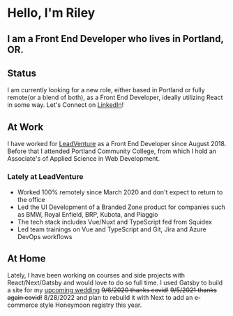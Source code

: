 # Hello, I'm Riley

## I am a Front End Developer who lives in Portland, OR.

## Status
 I am currently looking for a new role, either based in Portland or fully remote(or a blend of both), as a Front End Developer, ideally utilizing React in some way. Let's Connect on [LinkedIn](https://www.linkedin.com/in/riley-cravens/)!

 ## At Work
 I have worked for [LeadVenture](https://www.leadventure.com/) as a Front End Developer since August 2018. Before that I attended Portland Community College, from which I hold an Associate's of Applied Science in Web Development.
 ### Lately at LeadVenture
 + Worked 100% remotely since March 2020 and don't expect to return to the office
 + Led the UI Development of a Branded Zone product for companies such as BMW, Royal Enfield, BRP, Kubota, and Piaggio
 + The tech stack includes Vue/Nuxt and TypeScript fed from Squidex
 + Led team trainings on Vue and TypeScript and Git, Jira and Azure DevOps workflows

 ## At Home
 Lately, I have been working on courses and side projects with React/Next/Gatsby and would love to do so full time. I used Gatsby to build a site for my [upcoming wedding](https://www.rileyandjessica.com/) ~~9/6/2020 thanks covid!~~ ~~9/5/2021 thanks again covid!~~ 8/28/2022 and plan to rebuild it with Next to add an e-commerce style Honeymoon registry this year.

